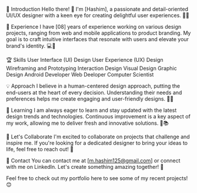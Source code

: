 👋 Introduction
Hello there! 👋 I'm [Hashim], a passionate and detail-oriented UI/UX designer with a keen eye for creating delightful user experiences. 🎨✨

💼 Experience
I have [08] years of experience working on various design projects, ranging from web and mobile applications to product branding. My goal is to craft intuitive interfaces that resonate with users and elevate your brand's identity. 💻📱

🏆 Skills
User Interface (UI) Design
User Experience (UX) Design
Wireframing and Prototyping
Interaction Design
Visual Design
Graphic Design
Android Developer
Web Deeloper
Computer Scientist

💡 Approach
I believe in a human-centered design approach, putting the end-users at the heart of every decision. Understanding their needs and preferences helps me create engaging and user-friendly designs. 🤝💡

🌱 Learning
I am always eager to learn and stay updated with the latest design trends and technologies. Continuous improvement is a key aspect of my work, allowing me to deliver fresh and innovative solutions. 🚀📚

📨 Let's Collaborate
I'm excited to collaborate on projects that challenge and inspire me. If you're looking for a dedicated designer to bring your ideas to life, feel free to reach out! 💌

📧 Contact
You can contact me at [m.hashim125@gmail.com] or connect with me on LinkedIn. Let's create something amazing together! 🌟

Feel free to check out my portfolio here to see some of my recent projects! 😊

<!---
Muhhashim/Muhhashim is a ✨ special ✨ repository because its `README.md` (this file) appears on your GitHub profile.
You can click the Preview link to take a look at your changes.
--->
